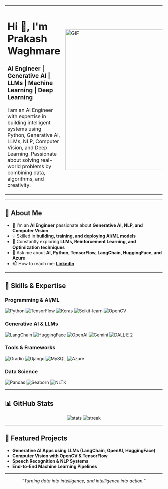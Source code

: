 <!-- Profile Header with GIF on the Right -->
<table>
<tr>
<td>

<h1>Hi 👋, I'm Prakash Waghmare</h1>
<h3>AI Engineer | Generative AI | LLMs | Machine Learning | Deep Learning</h3>

I am an AI Engineer with expertise in building intelligent systems using Python, Generative AI, LLMs, NLP, Computer Vision, and Deep Learning. Passionate about solving real-world problems by combining data, algorithms, and creativity.

</td>
<td>
  <img src="https://user-images.githubusercontent.com/115187902/230700872-d5f44b85-56c7-4e27-80a4-6e2db901e60c.gif" alt="GIF" width="450">
</td>
</tr>
</table>

---

## 🚀 About Me
- 🔭 I’m an **AI Engineer** passionate about **Generative AI, NLP, and Computer Vision**  
- 💡 Skilled in **building, training, and deploying AI/ML models**  
- 🌱 Constantly exploring **LLMs, Reinforcement Learning, and Optimization techniques**  
- 💬 Ask me about **AI, Python, TensorFlow, LangChain, HuggingFace, and Azure**  
- 📫 How to reach me: **[LinkedIn](https://www.linkedin.com/in/prakash-waghmare-798017269/)**  

---

## 🧠 Skills & Expertise

### **Programming & AI/ML**
![Python](https://img.shields.io/badge/Python-3776AB?style=for-the-badge&logo=python&logoColor=white)
![TensorFlow](https://img.shields.io/badge/TensorFlow-FF6F00?style=for-the-badge&logo=tensorflow&logoColor=white)
![Keras](https://img.shields.io/badge/Keras-D00000?style=for-the-badge&logo=keras&logoColor=white)
![Scikit-learn](https://img.shields.io/badge/ScikitLearn-F7931E?style=for-the-badge&logo=scikit-learn&logoColor=white)
![OpenCV](https://img.shields.io/badge/OpenCV-5C3EE8?style=for-the-badge&logo=opencv&logoColor=white)

### **Generative AI & LLMs**
![LangChain](https://img.shields.io/badge/LangChain-0A66C2?style=for-the-badge&logo=chainlink&logoColor=white)
![HuggingFace](https://img.shields.io/badge/HuggingFace-F7931E?style=for-the-badge&logo=huggingface&logoColor=white)
![OpenAI](https://img.shields.io/badge/OpenAI-412991?style=for-the-badge&logo=openai&logoColor=white)
![Gemini](https://img.shields.io/badge/Gemini-4285F4?style=for-the-badge&logo=google&logoColor=white)
![DALL·E 2](https://img.shields.io/badge/DALL·E2-000000?style=for-the-badge&logo=openai&logoColor=white)

### **Tools & Frameworks**
![Gradio](https://img.shields.io/badge/Gradio-FF6B6B?style=for-the-badge&logo=fastapi&logoColor=white)
![Django](https://img.shields.io/badge/Django-092E20?style=for-the-badge&logo=django&logoColor=white)
![MySQL](https://img.shields.io/badge/MySQL-00758F?style=for-the-badge&logo=mysql&logoColor=white)
![Azure](https://img.shields.io/badge/Azure-0078D4?style=for-the-badge&logo=microsoftazure&logoColor=white)

### **Data Science**
![Pandas](https://img.shields.io/badge/Pandas-150458?style=for-the-badge&logo=pandas&logoColor=white)
![Seaborn](https://img.shields.io/badge/Seaborn-FF6F00?style=for-the-badge&logoColor=white)
![NLTK](https://img.shields.io/badge/NLTK-4E9A06?style=for-the-badge&logo=python&logoColor=white)

---

## 📊 GitHub Stats

<p align="center">
  <img src="https://github-readme-stats.vercel.app/api?username=prakash25i&show_icons=true&theme=tokyonight" alt="stats"/>
  <img src="https://github-readme-streak-stats.herokuapp.com/?user=prakash25i&theme=tokyonight" alt="streak"/>
</p>

---

## 🌟 Featured Projects
- **Generative AI Apps using LLMs (LangChain, OpenAI, HuggingFace)**
- **Computer Vision with OpenCV & TensorFlow**
- **Speech Recognition & NLP Systems**
- **End-to-End Machine Learning Pipelines**

---

<p align="center">
  <i>“Turning data into intelligence, and intelligence into action.”</i>
</p>
